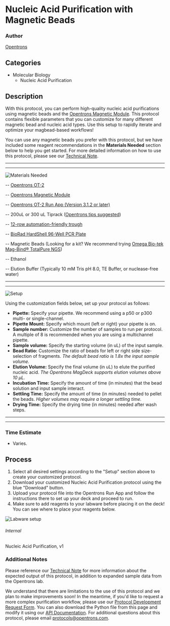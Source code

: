 # Nucleic Acid Purification with Magnetic Beads

### Author
[Opentrons](https://opentrons.com/)

## Categories
* Molecular Biology
    * Nucleic Acid Purification

## Description
With this protocol, you can perform high-quality nucleic acid purifications using magnetic beads and the [Opentrons Magnetic Module](https://shop.opentrons.com/products/magdeck?_ga=2.120183432.1039841802.1542049668-403439593.1535387376). This protocol contains flexible parameters that you can customize for many different magnetic bead and nucleic acid types. Use this setup to rapidly iterate and optimize your magbead-based workflows!

You can use any magnetic beads you prefer with this protocol, but we have included some reagent recommendations in the **Materials Needed** section below to help you get started. For more detailed information on how to use this protocol, please see our [Technical Note](https://s3.amazonaws.com/opentrons-protocol-library-website/Technical+Notes/Nucleic+Acid+Purification+with+Magnetic+Module+OT2+Technical+Note.pdf).

---

---

![Materials Needed](https://s3.amazonaws.com/opentrons-protocol-library-website/custom-README-images/customizable-serial-dilution/materials.png)

-- [Opentrons OT-2](http://opentrons.com/ot-2)

-- [Opentrons Magnetic Module](https://shop.opentrons.com/products/magdeck?_ga=2.171718441.823190023.1542396855-403439593.1535387376)

-- [Opentrons OT-2 Run App (Version 3.1.2 or later)](http://opentrons.com/ot-app)

-- 200uL or 300 uL Tiprack ([Opentrons tips suggested](https://shop.opentrons.com/collections/opentrons-tips/products/opentrons-300ul-tips-racks-9-600-tips))

-- [12-row automation-friendly trough](https://www.usascientific.com/12-channel-automation-reservoir.aspx)

-- [BioRad HardShell 96-Well PCR Plate](http://www.bio-rad.com/en-us/sku/hsp9601-hard-shell-96-well-pcr-plates-low-profile-thin-wall-skirted-white-clear?ID=hsp9601)

-- Magnetic Beads (Looking for a kit? We recommend trying [Omega Bio-tek Mag-Bind® TotalPure NGS](https://shop.opentrons.com/products/mag-bind-total-pure-ngs))

-- Ethanol 

-- Elution Buffer (Typically 10 mM Tris pH 8.0, TE Buffer, or nuclease-free water)

---

---

![Setup](https://s3.amazonaws.com/opentrons-protocol-library-website/custom-README-images/001-General+Headings/Setup.png)

Using the customization fields below, set up your protocol as follows:

   * **Pipette:** Specify your pipette. We recommend using a p50 or p300 multi- or single-channel.
   * **Pipette Mount:** Specify which mount (left or right) your pipette is on.
   * **Sample number:** Customize the number of samples to run per protocol. A multiple of 8 is recommended when you are using a multichannel pipette.
   * **Sample volume:** Specify the starting volume (in uL) of the input sample.
   * **Bead Ratio:** Customize the ratio of beads for left or right side size-selection of fragments. *The default bead ratio is 1.8x the input sample volume.*
   * **Elution Volume:** Specify the final volume (in uL) to elute the purified nucleic acid. *The Opentrons MagDeck supports elution volumes above 10 µL.*
   * **Incubation Time:** Specify the amount of time (in minutes) that the bead solution and input sample interact.
   * **Settling Time:** Specify the amount of time (in minutes) needed to pellet the beads. *Higher volumes may require a longer settling time.*
   * **Drying Time:** Specify the drying time (in minutes) needed after wash steps.

---

---

### Time Estimate
* Varies.

## Process
1. Select all desired settings according to the "Setup" section above to create your customized protocol.
2. Download your customized Nucleic Acid Purification protocol using the blue "Download" button.
3. Upload your protocol file into the Opentrons Run App and follow the instructions there to set up your deck and proceed to run.
4. Make sure to add reagents to your labware before placing it on the deck! You can see where to place your reagents below.

![Labware setup](https://s3.amazonaws.com/opentrons-protocol-library-website/custom-README-images/Nucleic+Acid+Purification/Nucleic+Acid+Purification+with+Magnetic+Beads+-+Reagent+Start+Position.png)

###### Internal
Nucleic Acid Purification, v1

### Additional Notes
Please reference our [Technical Note](https://s3.amazonaws.com/opentrons-protocol-library-website/Technical+Notes/Nucleic+Acid+Purification+with+Magnetic+Module+OT2+Technical+Note.pdf) for more information about the expected output of this protocol, in addition to expanded sample data from the Opentrons lab. 

We understand that there are limitations to the use of this protocol and we plan to make improvements soon! In the meantime, if you'd like to request a more complex purification workflow, please use our [Protocol Development Request Form](https://opentrons-protocol-dev.paperform.co/). You can also download the Python file from this page and modify it using our [API Documentation](https://docs.opentrons.com/). For additional questions about this protocol, please email protocols@opentrons.com.
